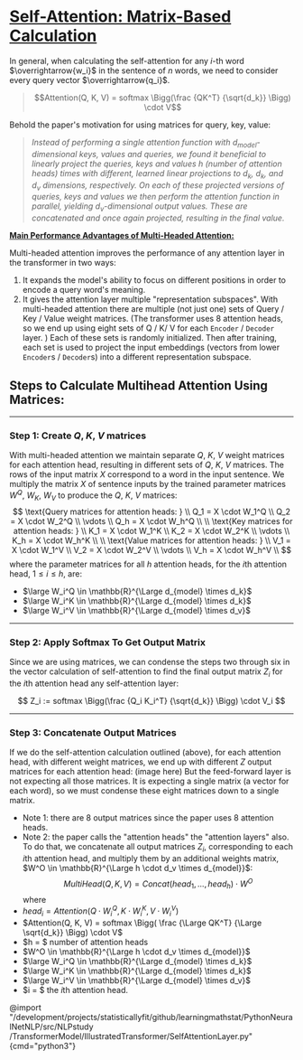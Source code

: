 # [Self-Attention: Matrix-Based Calculation](https://hyp.is/CnIFQPmBEemRzANcMgPbEA/arxiv.org/pdf/1706.03762.pdf)



In general, when calculating the self-attention for any $i$-th word $\overrightarrow{w_i}$ in the sentence of $n$ words, we need to consider every query vector $\overrightarrow{q_i}$.

  [388fda78]: https://www.portent.com/blog/copywriting/content-strategy/atom-markdown.htm "TITLE HERE"

> $$Attention(Q, K, V) = softmax \Bigg(\frac {QK^T} {\sqrt{d_k}} \Bigg) \cdot V$$

Behold the paper's motivation for using matrices for query, key, value:

> *Instead of performing a single attention function with $d_{model}$-dimensional keys, values and queries, we found it beneficial to linearly project the queries, keys and values $h$ (number of attention heads) times with different, learned linear projections to $d_k$, $d_k$, and $d_v$ dimensions, respectively. On each of these projected versions of queries, keys and values we then perform the attention function in parallel, yielding $d_v$-dimensional output values. These are concatenated and once again projected, resulting in the final value.*

[**Main Performance Advantages of Multi-Headed Attention:**](https://hyp.is/kCkDMhkqEeqn1zuEinQcSg/arxiv.org/pdf/1706.03762.pdf)

Multi-headed attention improves the performance of any attention layer in the transformer in two ways:

1. It expands the model's ability to focus on different positions in order to encode a query word's meaning.
2. It gives the attention layer multiple "representation subspaces". With multi-headed attention there are multiple (not just one) sets of Query / Key / Value weight matrices. (The transformer uses 8 attention heads, so we end up using eight sets of Q / K/ V for each `Encoder` / `Decoder` layer. ) Each of these sets is randomly initialized. Then after training, each set is used to project the input embeddings (vectors from lower `Encoder`s / `Decoder`s) into a different representation subspace.



## Steps to Calculate Multihead Attention Using Matrices:
---
### Step 1: Create $Q$, $K$, $V$ matrices
With multi-headed attention we maintain separate $Q$, $K$, $V$ weight matrices for each attention head, resulting in different sets of $Q$, $K$, $V$ matrices. The rows of the input matrix $X$ correspond to a word in the input sentence. We multiply the matrix $X$ of sentence inputs by the trained parameter matrices $W^Q$, $W_K$, $W_V$ to produce the $Q$, $K$, $V$ matrices:
$$
\text{Query matrices for attention heads: } \\
Q_1 = X \cdot W_1^Q \\
Q_2 = X \cdot W_2^Q \\
\vdots \\
Q_h = X \cdot W_h^Q \\
\\
\text{Key matrices for attention heads: } \\
K_1 = X \cdot W_1^K \\
K_2 = X \cdot W_2^K \\
\vdots \\
K_h = X \cdot W_h^K \\
\\
\text{Value matrices for attention heads: } \\
V_1 = X \cdot W_1^V \\
V_2 = X \cdot W_2^V \\
\vdots \\
V_h = X \cdot W_h^V \\
$$
where the parameter matrices for all $h$ attention heads, for the $i$th attention head, $1 \leq i \leq h$, are:
- $\large W_i^Q \in \mathbb{R}^{\Large d_{model} \times d_k}$
- $\large W_i^K \in \mathbb{R}^{\Large d_{model} \times d_k}$
- $\large W_i^V \in \mathbb{R}^{\Large d_{model} \times d_v}$


---

### Step 2: Apply Softmax To Get Output Matrix

Since we are using matrices, we can condense the steps two through six in the vector calculation of self-attention to find the final output matrix $Z_i$ for the $i$th attention head any self-attention layer:

$$
Z_i := softmax \Bigg(\frac {Q_i K_i^T} {\sqrt{d_k}} \Bigg) \cdot V_i
$$

---

### Step 3: Concatenate Output Matrices

If we do the self-attention calculation outlined (above), for each attention head, with different weight matrices, we end up with different $Z$ output matrices for each attention head: (image here)
But the feed-forward layer is not expecting all those matrices. It is expecting a single matrix (a vector for each word), so we must condense these eight matrices down to a single matrix.
- Note 1: there are $8$ output matrices since the paper uses $8$ attention heads.
- Note 2: the paper calls the "attention heads" the "attention layers" also.
To do that, we concatenate all output matrices $Z_i$, corresponding to each $i$th attention head, and multiply them by an additional weights matrix, $W^O \in \mathbb{R}^{\Large h \cdot d_v \times d_{model}}$:
$$
MultiHead(Q, K, V) = Concat(head_1, ..., head_h) \cdot W^O
$$
where
- $head_i = Attention(Q \cdot W_i^Q, K \cdot W_i^K, V \cdot W_i^V)$
- $Attention(Q, K, V) = softmax \Bigg( \frac {\Large QK^T} {\Large \sqrt{d_k}} \Bigg) \cdot V$
- $h = $ number of attention heads
- $W^O \in \mathbb{R}^{\Large h \cdot d_v \times d_{model}}$
- $\large W_i^Q \in \mathbb{R}^{\Large d_{model} \times d_k}$
- $\large W_i^K \in \mathbb{R}^{\Large d_{model} \times d_k}$
- $\large W_i^V \in \mathbb{R}^{\Large d_{model} \times d_v}$
- $i = $ the $i$th attention head.

@import "/development/projects/statisticallyfit/github/learningmathstat/PythonNeuralNetNLP/src/NLPstudy
/TransformerModel/IllustratedTransformer/SelfAttentionLayer.py" {cmd="python3"}
